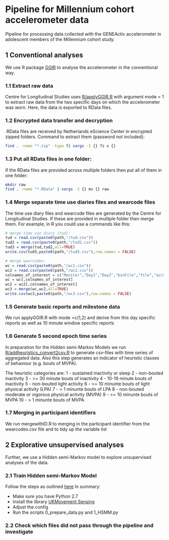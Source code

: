 # Pipeline for Millennium cohort accelerometer data

Pipeline for processing data collected with the GENEActiv accelerometer in adolescent members of the Millennium cohort study.

## 1 Conventional analyses
We use R package [GGIR](https://github.com/wadpac/GGIR) to analyse the accelerometer in the conventional way.

### 1.1 Extract raw data

Centre for Longitudinal Studies uses [R/applyGGIR.R](R/applyGGIR.R) with argument mode = 1 to extract raw data from the two specific days on which the accelerometer was worn. Here, the data is exported to RData files.

### 1.2 Encrypted data transfer and decryption
.RData files are received by Netherlands eScience Center in encrypted zipped folders. Command to extract them (password not included):
```bash
find . -name "*.zip" -type f| xargs -I {} 7z x {}
```

### 1.3 Put all RData files in one folder:
If the RData files are provided across multiple folders then put all of them in one folder:
```bash
mkdir raw
find . -name "*.RData" | xargs -I {} mv {} raw
```

### 1.4 Merge separate time use diaries files and wearcode files

The time use diary files and wearcode files are generated by the Centre for Longitudinal Studies. If these are provided in mulitple folder then merge them. For example, in R you could use a commands like this:
```R
# merge time use diary (tud):
tud = read.csv(paste0(path,"/tud.csv"))
tud2 = read.csv(paste0(path,"/tud2.csv"))
tud3 = merge(tud,tud2,all=TRUE)
write.csv(tud3,paste0(path,"/tud3.csv"),row.names = FALSE)

# merge wearcodes:
wc = read.csv(paste0(path,"/wc1.csv"))
wc2 = read.csv(paste0(path,"/wc2.csv"))
colnames_of_interest = c("Monitor","Day1","Day2","binFile","file","accSmallID")
wc = wc[,colnames_of_interest]
wc2 = wc2[,colnames_of_interest]
wc3 = merge(wc,wc2,all=TRUE)
write.csv(wc3,paste0(path,"/wc3.csv"),row.names = FALSE)
```

### 1.5 Generate basic reports and milestone data

We run applyGGIR.R with mode =c(1,2) and derive from this day specific reports as well as 10 minute window specific reports

### 1.6 Generate 5 second epoch time series

In preparation for  the Hidden semi-Markov Models we run [R/addheuristics_convert2csv.R](R/addheuristics_convert2csv.R) to generate csv-files with time series of aggregated data. Also this step generates an indicator of heuristic classes of behaviour (e.g. bouts of MVPA).

The heuristic categories are:
1 - sustained inactivity or sleep
2 - non-bouted inactivity
3 - >= 30 minute bouts of inactivity
4 - 10-19 minute bouts of inactivity
5 - non-bouted light activity
6 - >= 10 minunte bouts of light physical activity (LPA)
7 - > 1 minunte bouts of LPA
8 - non-bouted moderate or vigorous physical activity (MVPA)
9 - >= 10 minunte bouts of MVPA
10 - > 1 minunte bouts of MVPA

### 1.7 Merging in participant identifiers
We run mergewithID.R to merging in the participant identifier from the wearcodes.csv file and to tidy up the variable list


## 2 Explorative unsupervised analyses
Further, we use a Hidden semi-Markov model to explore unsupervised analyses of the data.


### 2.1 Train Hidden semi-Markov Model

Follow the steps as outlined [here](python/README.md)
In summary:

- Make sure you have Python 2.7
- Install the library [UKMovement Sensing](https://github.com/NLeSC/UKMovementSensing/)
- Adjust the config
- Run the scripts 0_prepare_data.py and 1_HSMM.py

### 2.2 Check which files did not pass through the pipeline and investigate
